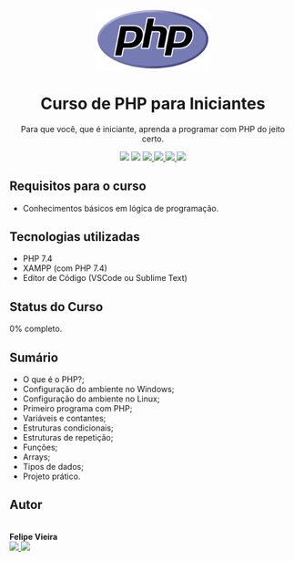 <div align="center">
    <img src="course-logo.png" alt="PHP para Iniciantes" width="200px" />
</div>

<h1 align="center">Curso de PHP para Iniciantes</h1>

<p align="center">Para que você, que é iniciante, aprenda a programar com PHP do jeito certo.</p>

<p align="center">
    <img src="https://img.shields.io/github/license/codeeasy-dev/php-para-iniciantes" />
    <img src="https://img.shields.io/github/repo-size/codeeasy-dev/php-para-iniciantes" />
    <a href="https://facebook.com/codeeasy.com.br" target="_blank">
        <img src="https://img.shields.io/badge/-Facebook-blue?logo=Facebook&logoColor=white&link=https://facebook.com/codeeasy.com.br" />
    </a>
    <a href="https://youtube.com/codeeasy" target="_blank">
        <img src="https://img.shields.io/badge/-YouTube-red?logo=YouTube&logoColor=white&link=https://youtube.com/codeeasy" />
    </a>
    <a href="https://instagram.com/codeeasy.dev" target="_blank">
        <img src="https://img.shields.io/badge/-@codeeasy.dev-ff69b4?logo=Instagram&logoColor=white&link=https://instagram.com/codeeasy.dev" />
    </a>
    <a href="mailto:felipe@codeeasy.com.br" target="_blank">
        <img src="https://img.shields.io/badge/-contato%40codeeasy.com.br-red?logo=Gmail&logoColor=white&link=mailto:contato@codeeasy.com.br" />
    </a>
</p>

## Requisitos para o curso

* Conhecimentos básicos em lógica de programação.

## Tecnologias utilizadas

* PHP 7.4
* XAMPP (com PHP 7.4)
* Editor de Código (VSCode ou Sublime Text)

## Status do Curso

0% completo.

## Sumário

* O que é o PHP?;
* Configuração do ambiente no Windows;
* Configuração do ambiente no Linux;
* Primeiro programa com PHP;
* Variáveis e contantes;
* Estruturas condicionais;
* Estruturas de repetição;
* Funções;
* Arrays;
* Tipos de dados;
* Projeto prático.

## Autor

<a href="https://github.com/frv-dev" style="text-decoration: none;">
    <img src="https://avatars3.githubusercontent.com/u/20212780?s=460&u=31b263296ed9edab65b88e8a7ffbe9b29fef0664&v=4" width="100px;" alt=""/>
    <br />
    <b>Felipe Vieira</b>
</a>
<br />

<a href="https://www.linkedin.com/in/felipe-renan-vieira/" target="_blank">
    <img src="https://img.shields.io/badge/-Felipe%20Renan%20Vieira-blue?logo=Linkedin&logoColor=white&link=https://www.linkedin.com/in/felipe-renan-vieira/" />
</a>
<a href="mailto:felipe@codeeasy.com.br" target="_blank">
    <img src="https://img.shields.io/badge/-felipe%40codeeasy.com.br-red?logo=Gmail&logoColor=white&link=mailto:felipe@codeeasy.com.br" />
</a>